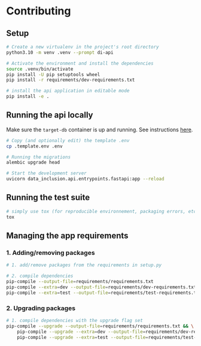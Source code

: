 # Contributing

## Setup

```bash
# Create a new virtualenv in the project's root directory
python3.10 -m venv .venv --prompt di-api

# Activate the environment and install the dependencies
source .venv/bin/activate
pip install -U pip setuptools wheel
pip install -r requirements/dev-requirements.txt

# install the api application in editable mode
pip install -e .
```

## Running the api locally

Make sure the `target-db` container is up and running. See instructions [here](../CONTRIBUTING.md#docker).

```bash
# Copy (and optionally edit) the template .env
cp .template.env .env

# Running the migrations
alembic upgrade head

# Start the development server
uvicorn data_inclusion.api.entrypoints.fastapi:app --reload
```

## Running the test suite

```bash
# simply use tox (for reproducible environnement, packaging errors, etc.)
tox
```

## Managing the app requirements

### 1. Adding/removing packages

```bash
# 1. add/remove packages from the requirements in setup.py

# 2. compile dependencies
pip-compile --output-file=requirements/requirements.txt
pip-compile --extra=dev --output-file=requirements/dev-requirements.txt
pip-compile --extra=test --output-file=requirements/test-requirements.txt
```

### 2. Upgrading packages

```bash
# 1. compile dependencies with the upgrade flag set
pip-compile --upgrade --output-file=requirements/requirements.txt && \
    pip-compile --upgrade --extra=dev --output-file=requirements/dev-requirements.txt && \
    pip-compile --upgrade --extra=test --output-file=requirements/test-requirements.txt
```